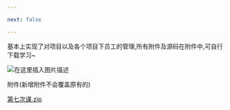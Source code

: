 ```yaml
---

next: false

---
```




<BlogInfo id="411" title="使用java实现一个简单的项目管理系统" author="白日梦想猿" pv=0 read_times=0 pre_cost_time="8" category="java" tag_list="['java', '              数组']" create_time="2021.10.13 14:21:59.143194" update_time="2022.09.05 22:25:33" />


基本上实现了对项目以及各个项目下员工的管理,所有附件及源码在附件中,可自行下载学习~
  
![在这里插入图片描述](https://img-blog.csdnimg.cn/2c05138bc213402583738c3e53b99438.png?x-oss-process=image/watermark,type_ZHJvaWRzYW5zZmFsbGJhY2s,shadow_50,text_Q1NETiBAbGl0dGxl5Lqu772e,size_20,color_FFFFFF,t_70,g_se,x_16)  


​附件​(新增附件不会覆盖原有的)

[第七次课.zip](../media/file/2021/10/13/第七次课.zip)





<ActionBox />
